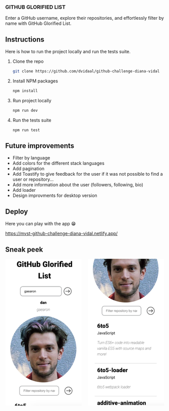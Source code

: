### GITHUB GLORIFIED LIST

Enter a GitHub username, explore their repositories, and effortlessly filter by name with GitHub Glorified List.

## Instructions

Here is how to run the project locally and run the tests suite.

1. Clone the repo
   ```sh
   git clone https://github.com/dvidaal/github-challenge-diana-vidal
   ```
2. Install NPM packages
   ```sh
   npm install
   ```
3. Run project locally
   ```sh
   npm run dev
   ```
4. Run the tests suite
   ```sh
   npm run test
   ```

## Future improvements

- Filter by language
- Add colors for the different stack languages
- Add pagination
- Add Toastify to give feedback for the user if it was not possible to find a user or repository...
- Add more information about the user (followers, following, bio)
- Add loader
- Design improvments for desktop version

## Deploy

Here you can play with the app 😁

https://mvst-github-challenge-diana-vidal.netlify.app/

## Sneak peek

<div style="display: flex; justify-content: space-between;">
  <img src="screenshots/Glorified_Dan.png" alt="First image of the app showing the searched user" width="48%">
  <img src="screenshots/Glorified_Repos_Dan.png" alt="Second image showing the repositories list" width="48%">
</div>
